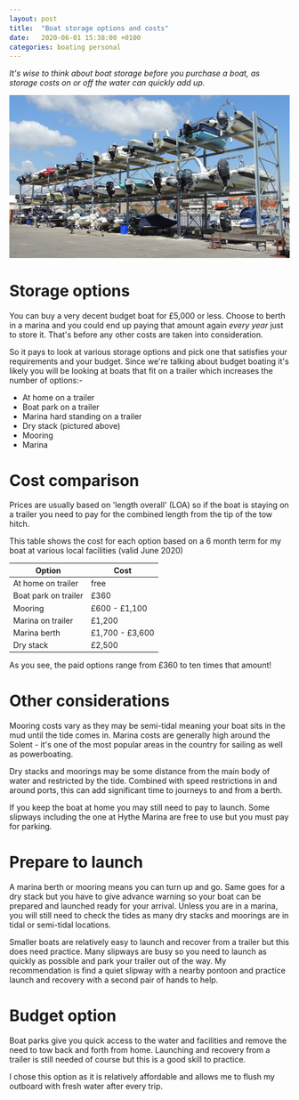 ```yaml
---
layout: post
title:  "Boat storage options and costs"
date:   2020-06-01 15:38:00 +0100
categories: boating personal
---
```

*It's wise to think about boat storage before you purchase a boat, as storage costs on or off the water can quickly add up.*

![Dry stack](../images/stack.png)

# Storage options
You can buy a very decent budget boat for £5,000 or less. Choose to berth in a marina and you could end up paying that amount again *every year* just to store it. That's before any other costs are taken into consideration.

So it pays to look at various storage options and pick one that satisfies your requirements and your budget. Since we're talking about budget boating it's likely you will be looking at boats that fit on a trailer which increases the number of options:-

- At home on a trailer
- Boat park on a trailer
- Marina hard standing on a trailer
- Dry stack (pictured above)
- Mooring
- Marina

# Cost comparison
Prices are usually based on 'length overall' (LOA) so if the boat is staying on a trailer you need to pay for the combined length from the tip of the tow hitch.

This table shows the cost for each option based on a 6 month term for my boat at various local facilities (valid June 2020)

| Option | Cost |
| ----- | ----- |
| At home on trailer | free |
| Boat park on trailer | £360 |
| Mooring | £600 - £1,100 |
| Marina on trailer | £1,200 |
| Marina berth | £1,700 - £3,600 |
| Dry stack | £2,500 |

As you see, the paid options range from £360 to ten times that amount!

# Other considerations
Mooring costs vary as they may be semi-tidal meaning your boat sits in the mud until the tide comes in. Marina costs are generally high around the Solent - it's one of the most popular areas in the country for sailing as well as powerboating.

Dry stacks and moorings may be some distance from the main body of water and restricted by the tide. Combined with speed restrictions in and around ports, this can add significant time to journeys to and from a berth.

If you keep the boat at home you may still need to pay to launch. Some slipways including the one at Hythe Marina are free to use but you must pay for parking.

# Prepare to launch
A marina berth or mooring means you can turn up and go. Same goes for a dry stack but you have to give advance warning so your boat can be prepared and launched ready for your arrival. Unless you are in a marina, you will still need to check the tides as many dry stacks and moorings are in tidal or semi-tidal locations.

Smaller boats are relatively easy to launch and recover from a trailer but this does need practice. Many slipways are busy so you need to launch as quickly as possible and park your trailer out of the way. My recommendation is find a quiet slipway with a nearby pontoon and practice launch and recovery with a second pair of hands to help.

# Budget option
Boat parks give you quick access to the water and facilities and remove the need to tow back and forth from home. Launching and recovery from a trailer is still needed of course but this is a good skill to practice.

I chose this option as it is relatively affordable and allows me to flush my outboard with fresh water after every trip.
